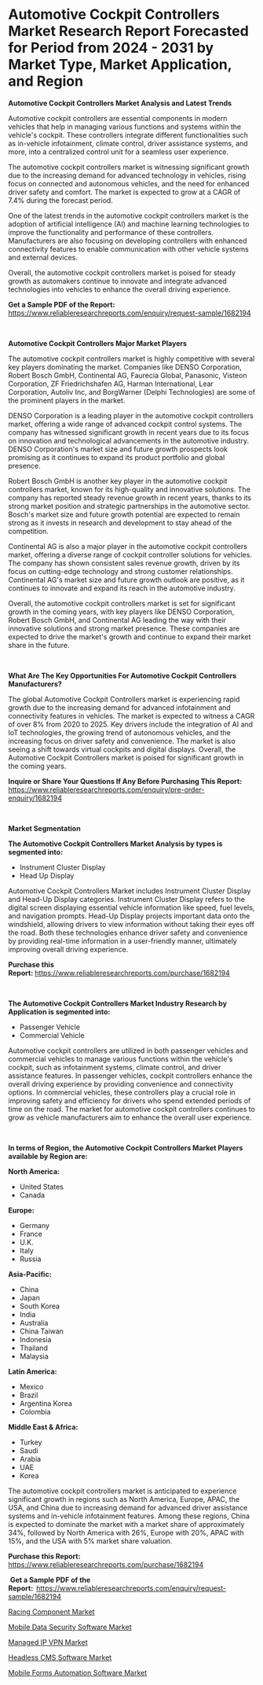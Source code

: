 <p><h1>Automotive Cockpit Controllers Market Research Report Forecasted for Period from 2024 -  2031 by Market Type, Market Application, and Region</h1></p><p><strong>Automotive Cockpit Controllers Market Analysis and Latest Trends</strong></p>
<p><p>Automotive cockpit controllers are essential components in modern vehicles that help in managing various functions and systems within the vehicle's cockpit. These controllers integrate different functionalities such as in-vehicle infotainment, climate control, driver assistance systems, and more, into a centralized control unit for a seamless user experience.</p><p>The automotive cockpit controllers market is witnessing significant growth due to the increasing demand for advanced technology in vehicles, rising focus on connected and autonomous vehicles, and the need for enhanced driver safety and comfort. The market is expected to grow at a CAGR of 7.4% during the forecast period.</p><p>One of the latest trends in the automotive cockpit controllers market is the adoption of artificial intelligence (AI) and machine learning technologies to improve the functionality and performance of these controllers. Manufacturers are also focusing on developing controllers with enhanced connectivity features to enable communication with other vehicle systems and external devices.</p><p>Overall, the automotive cockpit controllers market is poised for steady growth as automakers continue to innovate and integrate advanced technologies into vehicles to enhance the overall driving experience.</p></p>
<p><strong>Get a Sample PDF of the Report:&nbsp;</strong> <a href="https://www.reliableresearchreports.com/enquiry/request-sample/1682194">https://www.reliableresearchreports.com/enquiry/request-sample/1682194</a></p>
<p>&nbsp;</p>
<p><strong>Automotive Cockpit Controllers Major Market Players</strong></p>
<p><p>The automotive cockpit controllers market is highly competitive with several key players dominating the market. Companies like DENSO Corporation, Robert Bosch GmbH, Continental AG, Faurecia Global, Panasonic, Visteon Corporation, ZF Friedrichshafen AG, Harman International, Lear Corporation, Autoliv Inc, and BorgWarner (Delphi Technologies) are some of the prominent players in the market.</p><p>DENSO Corporation is a leading player in the automotive cockpit controllers market, offering a wide range of advanced cockpit control systems. The company has witnessed significant growth in recent years due to its focus on innovation and technological advancements in the automotive industry. DENSO Corporation's market size and future growth prospects look promising as it continues to expand its product portfolio and global presence.</p><p>Robert Bosch GmbH is another key player in the automotive cockpit controllers market, known for its high-quality and innovative solutions. The company has reported steady revenue growth in recent years, thanks to its strong market position and strategic partnerships in the automotive sector. Bosch's market size and future growth potential are expected to remain strong as it invests in research and development to stay ahead of the competition.</p><p>Continental AG is also a major player in the automotive cockpit controllers market, offering a diverse range of cockpit controller solutions for vehicles. The company has shown consistent sales revenue growth, driven by its focus on cutting-edge technology and strong customer relationships. Continental AG's market size and future growth outlook are positive, as it continues to innovate and expand its reach in the automotive industry.</p><p>Overall, the automotive cockpit controllers market is set for significant growth in the coming years, with key players like DENSO Corporation, Robert Bosch GmbH, and Continental AG leading the way with their innovative solutions and strong market presence. These companies are expected to drive the market's growth and continue to expand their market share in the future.</p></p>
<p>&nbsp;</p>
<p><strong>What Are The Key Opportunities For Automotive Cockpit Controllers Manufacturers?</strong></p>
<p><p>The global Automotive Cockpit Controllers market is experiencing rapid growth due to the increasing demand for advanced infotainment and connectivity features in vehicles. The market is expected to witness a CAGR of over 8% from 2020 to 2025. Key drivers include the integration of AI and IoT technologies, the growing trend of autonomous vehicles, and the increasing focus on driver safety and convenience. The market is also seeing a shift towards virtual cockpits and digital displays. Overall, the Automotive Cockpit Controllers market is poised for significant growth in the coming years.</p></p>
<p><strong>Inquire or Share Your Questions If Any Before Purchasing This Report:</strong> <a href="https://www.reliableresearchreports.com/enquiry/pre-order-enquiry/1682194">https://www.reliableresearchreports.com/enquiry/pre-order-enquiry/1682194</a></p>
<p>&nbsp;</p>
<p><strong>Market Segmentation</strong></p>
<p><strong>The Automotive Cockpit Controllers Market Analysis by types is segmented into:</strong></p>
<p><ul><li>Instrument Cluster Display</li><li>Head Up Display</li></ul></p>
<p><p>Automotive Cockpit Controllers Market includes Instrument Cluster Display and Head-Up Display categories. Instrument Cluster Display refers to the digital screen displaying essential vehicle information like speed, fuel levels, and navigation prompts. Head-Up Display projects important data onto the windshield, allowing drivers to view information without taking their eyes off the road. Both these technologies enhance driver safety and convenience by providing real-time information in a user-friendly manner, ultimately improving overall driving experience.</p></p>
<p><strong>Purchase this Report:&nbsp;</strong><a href="https://www.reliableresearchreports.com/purchase/1682194">https://www.reliableresearchreports.com/purchase/1682194</a></p>
<p>&nbsp;</p>
<p><strong>The Automotive Cockpit Controllers Market Industry Research by Application is segmented into:</strong></p>
<p><ul><li>Passenger Vehicle</li><li>Commercial Vehicle</li></ul></p>
<p><p>Automotive cockpit controllers are utilized in both passenger vehicles and commercial vehicles to manage various functions within the vehicle's cockpit, such as infotainment systems, climate control, and driver assistance features. In passenger vehicles, cockpit controllers enhance the overall driving experience by providing convenience and connectivity options. In commercial vehicles, these controllers play a crucial role in improving safety and efficiency for drivers who spend extended periods of time on the road. The market for automotive cockpit controllers continues to grow as vehicle manufacturers aim to enhance the overall user experience.</p></p>
<p>&nbsp;</p>
<p><strong>In terms of Region, the Automotive Cockpit Controllers Market Players available by Region are:</strong></p>
<p>
    <p> <strong> North America: </strong>
        <ul>
            <li>United States</li>
            <li>Canada</li>
        </ul>
        </p> 
    <p> <strong> Europe: </strong>
        <ul>
            <li>Germany</li>
            <li>France</li>
            <li>U.K.</li>
            <li>Italy</li>
            <li>Russia</li>
        </ul>
        </p> 
    <p> <strong> Asia-Pacific: </strong>
        <ul>
            <li>China</li>
            <li>Japan</li>
            <li>South Korea</li>
            <li>India</li>
            <li>Australia</li>
            <li>China Taiwan</li>
            <li>Indonesia</li>
            <li>Thailand</li>
            <li>Malaysia</li>
        </ul>
        </p> 
    <p> <strong> Latin America: </strong>
        <ul>
            <li>Mexico</li>
            <li>Brazil</li>
            <li>Argentina Korea</li>
            <li>Colombia</li>
        </ul>
        </p> 
    <p> <strong> Middle East & Africa: </strong>
        <ul>
            <li>Turkey</li>
            <li>Saudi</li>
            <li>Arabia</li>
            <li>UAE</li>
            <li>Korea</li>
        </ul>
    </p>
    </p>
<p><p>The automotive cockpit controllers market is anticipated to experience significant growth in regions such as North America, Europe, APAC, the USA, and China due to increasing demand for advanced driver assistance systems and in-vehicle infotainment features. Among these regions, China is expected to dominate the market with a market share of approximately 34%, followed by North America with 26%, Europe with 20%, APAC with 15%, and the USA with 5% market share valuation.</p></p>
<p><strong>Purchase this Report: </strong><a href="https://www.reliableresearchreports.com/purchase/1682194">https://www.reliableresearchreports.com/purchase/1682194</a></p>
<p>&nbsp;<strong>Get a Sample PDF of the Report:&nbsp;&nbsp;</strong><a href="https://www.reliableresearchreports.com/enquiry/request-sample/1682194">https://www.reliableresearchreports.com/enquiry/request-sample/1682194</a></p>
<p><strong></strong></p>
<p><p><a href="https://github.com/bmorecock/Market-Research-Report-List-2/blob/main/racing-component-market.md">Racing Component Market</a></p><p><a href="https://medium.com/@charvi.reportprime/mobile-data-security-software-market-size-cagr-trends-2024-2030-e9cfa37d17b5">Mobile Data Security Software Market</a></p><p><a href="https://medium.com/@charvi.reportprime/managed-ip-vpn-market-furnishes-information-on-market-share-market-trends-and-market-growth-9ea644c8d5fe">Managed IP VPN Market</a></p><p><a href="https://medium.com/@charvi.reportprime/headless-cms-software-nbsp-market-focuses-on-market-share-size-and-projected-forecast-till-2031-0b5576fcd6fb">Headless CMS Software Market</a></p><p><a href="https://medium.com/@charvi.reportprime/mobile-forms-automation-software-market-research-report-its-history-and-forecast-2024-to-2031-adf3d99f84c3">Mobile Forms Automation Software Market</a></p></p>